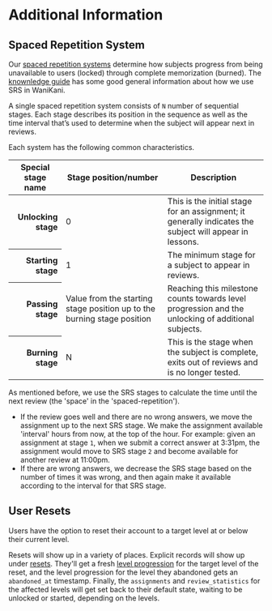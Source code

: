 # Additional Information

## Spaced Repetition System

Our [spaced repetition systems](#spaced-repetition-systems) determine how subjects progress from being unavailable to users (locked) through complete memorization (burned). The [knownledge guide](https://knowledge.wanikani.com/wanikani/srs-stages/) has some good general information about how we use SRS in WaniKani.

A single spaced repetition system consists of `N` number of sequential stages. Each stage describes its position in the sequence as well as the time interval that’s used to determine when the subject will appear next in reviews.

Each system has the following common characteristics.

<table>
  <thead>
    <tr>
      <th>Special stage name</th>
      <th>Stage position/number</th>
      <th>Description</th>
    </tr>
  </thead>
  <tbody>
    <tr>
      <th style="text-align: right;">Unlocking stage</th>
      <td>0</td>
      <td>This is the initial stage for an assignment; it generally indicates the subject will appear in lessons.</td>
    </tr>
    <tr>
      <th style="text-align: right;">Starting stage</th>
      <td>1</td>
      <td>The minimum stage for a subject to appear in reviews.</td>
    </tr>
    <tr>
      <th style="text-align: right;">Passing stage</th>
      <td>Value from the starting stage position up to the burning stage position</td>
      <td>Reaching this milestone counts towards level progression and the unlocking of additional subjects.</td>
    </tr>
    <tr>
      <th style="text-align: right;">Burning stage</th>
      <td>N</td>
      <td>This is the stage when the subject is complete, exits out of reviews and is no longer tested.</td>
    </tr>
  </tbody>
</table>

As mentioned before, we use the SRS stages to calculate the time until the next review (the 'space' in the 'spaced-repetition').

* If the review goes well and there are no wrong answers, we move the assignment up to the next SRS stage. We make the assignment available 'interval' hours from now, at the top of the hour. For example: given an assignment at stage `1`, when we submit a correct answer at 3:31pm, the assignment would move to SRS stage `2` and become available for another review at 11:00pm.
* If there are wrong answers, we decrease the SRS stage based on the number of times it was wrong, and then again make it available according to the interval for that SRS stage.

## User Resets

Users have the option to reset their account to a target level at or below their current level.

Resets will show up in a variety of places. Explicit records will show up under [resets](#resets). They'll get a fresh [level progression](#level-progressions) for the target level of the reset, and the level progression for the level they abandoned gets an `abandoned_at` timestamp. Finally, the `assignments` and `review_statistics` for the affected levels will get set back to their default state, waiting to be unlocked or started, depending on the levels.
